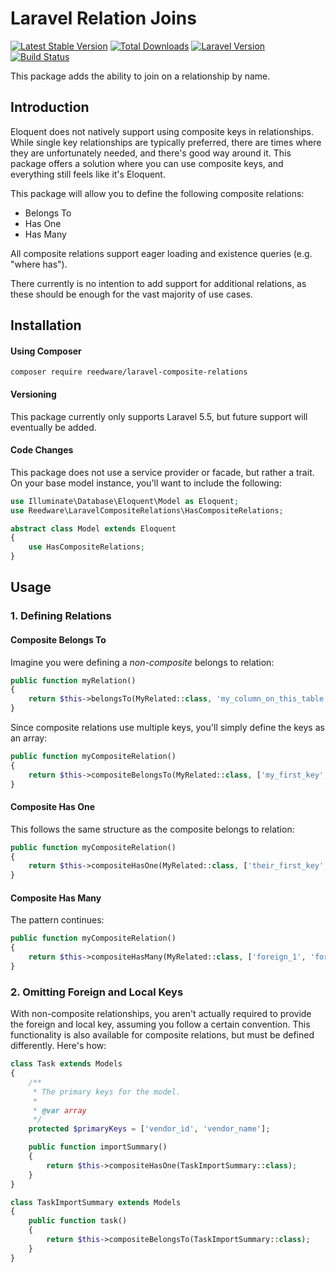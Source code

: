 # Laravel Relation Joins

[![Latest Stable Version](https://poser.pugx.org/reedware/laravel-composite-relations/v/stable)](https://packagist.org/packages/reedware/laravel-composite-relations)
[![Total Downloads](https://poser.pugx.org/reedware/laravel-composite-relations/downloads)](https://packagist.org/packages/reedware/laravel-composite-relations)
[![Laravel Version](https://img.shields.io/badge/Laravel-5.5%2B-blue)](https://laravel.com/)
[![Build Status](https://travis-ci.com/tylernathanreed/laravel-composite-relations.svg?branch=master)](https://travis-ci.com/tylernathanreed/laravel-composite-relations)

This package adds the ability to join on a relationship by name.

## Introduction

Eloquent does not natively support using composite keys in relationships. While single key relationships are typically preferred, there are times where they are unfortunately needed, and there's good way around it. This package offers a solution where you can use composite keys, and everything still feels like it's Eloquent.

This package will allow you to define the following composite relations:
* Belongs To
* Has One
* Has Many

All composite relations support eager loading and existence queries (e.g. "where has").

There currently is no intention to add support for additional relations, as these should be enough for the vast majority of use cases.

## Installation

#### Using Composer

```
composer require reedware/laravel-composite-relations
```

#### Versioning

This package currently only supports Laravel 5.5, but future support will eventually be added.

#### Code Changes

This package does not use a service provider or facade, but rather a trait. On your base model instance, you'll want to include the following:

```php
use Illuminate\Database\Eloquent\Model as Eloquent;
use Reedware\LaravelCompositeRelations\HasCompositeRelations;

abstract class Model extends Eloquent
{
    use HasCompositeRelations;
}
```

## Usage

### 1. Defining Relations

#### Composite Belongs To

Imagine you were defining a *non-composite* belongs to relation:

```php
public function myRelation()
{
    return $this->belongsTo(MyRelated::class, 'my_column_on_this_table', 'my_column_on_the_other_table');
}
```

Since composite relations use multiple keys, you'll simply define the keys as an array:

```php
public function myCompositeRelation()
{
    return $this->compositeBelongsTo(MyRelated::class, ['my_first_key', 'my_second_key'], ['their_first_key', 'their_second_key']);
}
```

#### Composite Has One

This follows the same structure as the composite belongs to relation:

```php
public function myCompositeRelation()
{
    return $this->compositeHasOne(MyRelated::class, ['their_first_key', 'their_second_key'], ['my_first_key', 'my_second_key']);
}
```

#### Composite Has Many

The pattern continues:

```php
public function myCompositeRelation()
{
    return $this->compositeHasMany(MyRelated::class, ['foreign_1', 'foreign_2'], ['local_1', 'local_2']);
}
```

### 2. Omitting Foreign and Local Keys

With non-composite relationships, you aren't actually required to provide the foreign and local key, assuming you follow a certain convention. This functionality is also available for composite relations, but must be defined differently. Here's how:

```php
class Task extends Models
{
    /**
     * The primary keys for the model.
     *
     * @var array
     */
    protected $primaryKeys = ['vendor_id', 'vendor_name'];

    public function importSummary()
    {
        return $this->compositeHasOne(TaskImportSummary::class);
    }
}

class TaskImportSummary extends Models
{
    public function task()
    {
        return $this->compositeBelongsTo(TaskImportSummary::class);
    }
}
```